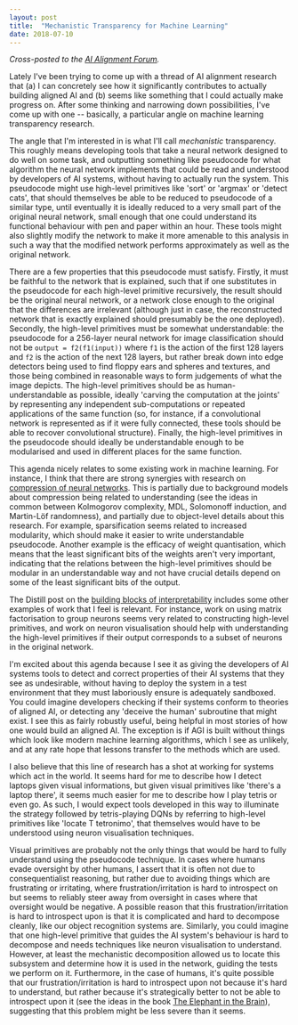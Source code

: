 ```yaml
---
layout: post
title:  "Mechanistic Transparency for Machine Learning"
date: 2018-07-10
---
```


_Cross-posted to the [AI Alignment Forum](https://www.alignmentforum.org/posts/3kwR2dufdJyJamHQq/mechanistic-transparency-for-machine-learning)._

Lately I've been trying to come up with a thread of AI alignment research that (a) I can concretely see how it significantly contributes to actually building aligned AI and (b) seems like something that I could actually make progress on. After some thinking and narrowing down possibilities, I've come up with one -- basically, a particular angle on machine learning transparency research.

The angle that I'm interested in is what I'll call *mechanistic* transparency. This roughly means developing tools that take a neural network designed to do well on some task, and outputting something like pseudocode for what algorithm the neural network implements that could be read and understood by developers of AI systems, without having to actually run the system. This pseudocode might use high-level primitives like 'sort' or 'argmax' or 'detect cats', that should themselves be able to be reduced to pseudocode of a similar type, until eventually it is ideally reduced to a very small part of the original neural network, small enough that one could understand its functional behaviour with pen and paper within an hour. These tools might also slightly modify the network to make it more amenable to this analysis in such a way that the modified network performs approximately as well as the original network.

There are a few properties that this pseudocode must satisfy. Firstly, it must be faithful to the network that is explained, such that if one substitutes in the pseudocode for each high-level primitive recursively, the result should be the original neural network, or a network close enough to the original that the differences are irrelevant (although just in case, the reconstructed network that is exactly explained should presumably be the one deployed). Secondly, the high-level primitives must be somewhat understandable: the pseudocode for a 256-layer neural network for image classification should not be `output = f2(f1(input))` where `f1` is the action of the first 128 layers and `f2` is the action of the next 128 layers, but rather break down into edge detectors being used to find floppy ears and spheres and textures, and those being combined in reasonable ways to form judgements of what the image depicts. The high-level primitives should be as human-understandable as possible, ideally 'carving the computation at the joints' by representing any independent sub-computations or repeated applications of the same function (so, for instance, if a convolutional network is represented as if it were fully connected, these tools should be able to recover convolutional structure). Finally, the high-level primitives in the pseudocode should ideally be understandable enough to be modularised and used in different places for the same function.

This agenda nicely relates to some existing work in machine learning. For instance, I think that there are strong synergies with research on [compression of neural networks](http://cs231n.stanford.edu/slides/2017/cs231n_2017_lecture15.pdf). This is partially due to background models about compression being related to understanding (see the ideas in common between Kolmogorov complexity, MDL, Solomonoff induction, and Martin-Löf randomness), and partially due to object-level details about this research. For example, sparsification seems related to increased modularity, which should make it easier to write understandable pseudocode. Another example is the efficacy of weight quantisation, which means that the least significant bits of the weights aren't very important, indicating that the relations between the high-level primitives should be modular in an understandable way and not have crucial details depend on some of the least significant bits of the output.

The Distill post on the [building blocks of interpretability](https://distill.pub/2018/building-blocks/) includes some other examples of work that I feel is relevant. For instance, work on using matrix factorisation to group neurons seems very related to constructing high-level primitives, and work on neuron visualisation should help with understanding the high-level primitives if their output corresponds to a subset of neurons in the original network.

I'm excited about this agenda because I see it as giving the developers of AI systems tools to detect and correct properties of their AI systems that they see as undesirable, without having to deploy the system in a test environment that they must laboriously ensure is adequately sandboxed. You could imagine developers checking if their systems conform to theories of aligned AI, or detecting any 'deceive the human' subroutine that might exist. I see this as fairly robustly useful, being helpful in most stories of how one would build an aligned AI. The exception is if AGI is built without things which look like modern machine learning algorithms, which I see as unlikely, and at any rate hope that lessons transfer to the methods which are used.

I also believe that this line of research has a shot at working for systems which act in the world. It seems hard for me to describe how I detect laptops given visual informations, but given visual primitives like 'there's a laptop there', it seems much easier for me to describe how I play tetris or even go. As such, I would expect tools developed in this way to illuminate the strategy followed by tetris-playing DQNs by referring to high-level primitives like 'locate T tetronimo', that themselves would have to be understood using neuron visualisation techniques.

Visual primitives are probably not the only things that would be hard to fully understand using the pseudocode technique. In cases where humans evade oversight by other humans, I assert that it is often not due to consequentialist reasoning, but rather due to avoiding things which are frustrating or irritating, where frustration/irritation is hard to introspect on but seems to reliably steer away from oversight in cases where that oversight would be negative. A possible reason that this frustration/irritation is hard to introspect upon is that it is complicated and hard to decompose cleanly, like our object recognition systems are. Similarly, you could imagine that one high-level primitive that guides the AI system's behaviour is hard to decompose and needs techniques like neuron visualisation to understand. However, at least the mechanistic decomposition allowed us to locate this subsystem and determine how it is used in the network, guiding the tests we perform on it. Furthermore, in the case of humans, it's quite possible that our frustration/irritation is hard to introspect upon not because it's hard to understand, but rather because it's strategically better to not be able to introspect upon it (see the ideas in the book [The Elephant in the Brain](http://elephantinthebrain.com/)), suggesting that this problem might be less severe than it seems.
